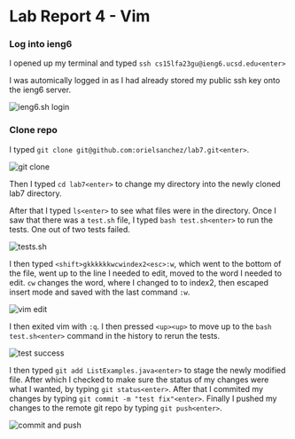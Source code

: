 # Lab Report 4 - Vim

### Log into ieng6

I opened up my terminal and typed `ssh cs15lfa23gu@ieng6.ucsd.edu<enter>`

I was automically logged in as I had already stored my public ssh key onto the ieng6 server.

![ieng6.sh login](./images/Screenshot%202023-11-29%20at%208.19.38 AM.png)

### Clone repo

I typed `git clone git@github.com:orielsanchez/lab7.git<enter>`.

![git clone](./images/Screenshot%202023-11-18%20at%203.55.02 PM.png)

Then I typed `cd lab7<enter>` to change my directory into the newly cloned lab7 directory.

After that I typed `ls<enter>` to see what files were in the directory. Once I saw that there was a `test.sh` file, I typed `bash test.sh<enter>` to run the tests. One out of two tests failed.

![tests.sh](./images/Screenshot%202023-11-18%20at%203.57.06 PM.png)

I then typed `<shift>gkkkkkkwcwindex2<esc>:w`,
which went to the bottom of the file, went up to the line I needed to edit,
moved to the word I needed to edit.
`cw` changes the word, where I changed to to index2, then escaped insert mode
and saved with the last command `:w`.

![vim edit](./images/Screenshot%202023-11-18%20at%204.12.04 PM.png)

I then exited vim with `:q`. I then pressed `<up><up>` to move up to the
`bash test.sh<enter>` command in the history to rerun the tests.

![test success](./images/Screenshot%202023-11-18%20at%204.15.55 PM.png)

I then typed `git add ListExamples.java<enter>` to stage the newly modified file.
After which I checked to make sure the status of my changes were what I wanted,
by typing `git status<enter>`.
After that I commited my changes by typing `git commit -m "test fix"<enter>`.
Finally I pushed my changes to the remote git repo by typing `git push<enter>`.

![commit and push](./images/Screenshot%202023-11-18%20at%204.24.04 PM.png)
